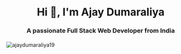 <h1 align="center">Hi 👋, I'm Ajay Dumaraliya</h1>
<h3 align="center">A passionate Full Stack Web Developer from India</h3>
<img src="https://github-readme-stats.vercel.app/api?username=ajaydumaraliya19&show_icons=true&locale=en" alt="ajaydumaraliya19" style="display: block; margin: 20px auto;">

